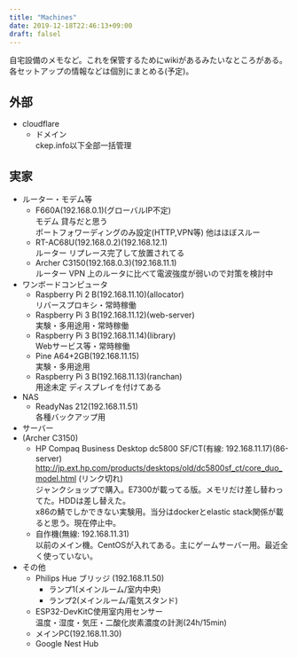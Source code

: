 ```yaml
---
title: "Machines"
date: 2019-12-18T22:46:13+09:00
draft: falsel
---
```

自宅設備のメモなど。これを保管するためにwikiがあるみたいなところがある。各セットアップの情報などは個別にまとめる(予定)。

## 外部
* cloudflare
    * ドメイン  
    ckep.info以下全部一括管理
## 実家
* ルーター・モデム等
    * F660A(192.168.0.1)(グローバルIP不定)  
    モデム 貸与だと思う  
    ポートフォワーディングのみ設定(HTTP,VPN等) 他はほぼスルー
    * RT-AC68U(192.168.0.2)(192.168.12.1)  
    ルーター リプレース完了して放置されてる
    * Archer C3150(192.168.0.3)(192.168.11.1)  
    ルーター VPN 上のルータに比べて電波強度が弱いので対策を検討中
* ワンボードコンピュータ
    * Raspberry Pi 2 B(192.168.11.10)(allocator)  
      リバースプロキシ・常時稼働
    * Raspberry Pi 3 B(192.168.11.12)(web-server)  
      実験・多用途用・常時稼働
    * Raspberry Pi 3 B(192.168.11.14)(library)  
      Webサービス等・常時稼働
    * Pine A64+2GB(192.168.11.15)  
      実験・多用途用
    * Raspberry Pi 3 B(192.168.11.13)(ranchan)  
      用途未定 ディスプレイを付けてある
* NAS
    * ReadyNas 212(192.168.11.51)  
      各種バックアップ用
* サーバー
* (Archer C3150)
    * HP Compaq Business Desktop dc5800 SF/CT(有線: 192.168.11.17)(86-server)  
    http://jp.ext.hp.com/products/desktops/old/dc5800sf_ct/core_duo_model.html (リンク切れ)  
    ジャンクショップで購入。E7300が載ってる版。メモリだけ差し替わってた。HDDは差し替えた。  
    x86の鯖でしかできない実験用。当分はdockerとelastic stack関係が載ると思う。現在停止中。
    * 自作機(無線: 192.168.11.31)  
    以前のメイン機。CentOSが入れてある。主にゲームサーバー用。最近全く使っていない。
* その他
    * Philips Hue ブリッジ (192.168.11.50)
        * ランプ1(メインルーム/室内中央)
        * ランプ2(メインルーム/電気スタンド)
    * ESP32-DevKitC使用室内用センサー  
    温度・湿度・気圧・二酸化炭素濃度の計測(24h/15min)
    * メインPC(192.168.11.30)
    * Google Nest Hub
